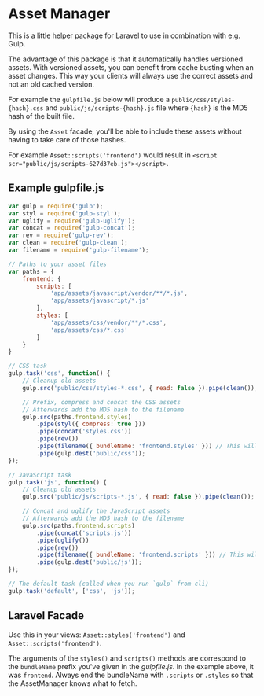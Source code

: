 # Asset Manager

This is a little helper package for Laravel to use in combination with e.g. Gulp.

The advantage of this package is that it automatically handles versioned assets. With versioned assets, you can benefit from cache busting when an asset changes. This way your clients will always use the correct assets and not an old cached version.

For example the `gulpfile.js` below will produce a `public/css/styles-{hash}.css` and `public/js/scripts-{hash}.js` file where `{hash}` is the MD5 hash of the built file.

By using the `Asset` facade, you'll be able to include these assets without having to take care of those hashes.

For example `Asset::scripts('frontend')` would result in `<script scr="public/js/scripts-627d37eb.js"></script>`.

## Example gulpfile.js

```javascript
var gulp = require('gulp');
var styl = require('gulp-styl'); 
var uglify = require('gulp-uglify');
var concat = require('gulp-concat');
var rev = require('gulp-rev');
var clean = require('gulp-clean');
var filename = require('gulp-filename');

// Paths to your asset files
var paths = {
    frontend: {
        scripts: [
            'app/assets/javascript/vendor/**/*.js', 
            'app/assets/javascript/*.js'
        ],
        styles: [
            'app/assets/css/vendor/**/*.css',
            'app/assets/css/*.css'
        ]
    }
}

// CSS task
gulp.task('css', function() {
    // Cleanup old assets
    gulp.src('public/css/styles-*.css', { read: false }).pipe(clean());

    // Prefix, compress and concat the CSS assets
    // Afterwards add the MD5 hash to the filename
    gulp.src(paths.frontend.styles)
        .pipe(styl({ compress: true }))
        .pipe(concat('styles.css'))
        .pipe(rev())
        .pipe(filename({ bundleName: 'frontend.styles' })) // This will create/update the assets.json file
        .pipe(gulp.dest('public/css'));
});

// JavaScript task
gulp.task('js', function() {
    // Cleanup old assets
    gulp.src('public/js/scripts-*.js', { read: false }).pipe(clean());

    // Concat and uglify the JavaScript assets
    // Afterwards add the MD5 hash to the filename
    gulp.src(paths.frontend.scripts)
        .pipe(concat('scripts.js'))
        .pipe(uglify())
        .pipe(rev())
        .pipe(filename({ bundleName: 'frontend.scripts' })) // This will create/update the assets.json file
        .pipe(gulp.dest('public/js'));
});

// The default task (called when you run `gulp` from cli)
gulp.task('default', ['css', 'js']);
```

## Laravel Facade

Use this in your views: `Asset::styles('frontend')` and `Asset::scripts('frontend')`.

The arguments of the `styles()` and `scripts()` methods are correspond to the `bundleName` prefix you've given in the *gulpfile.js*. In the example above, it was `frontend`. Always end the bundleName with `.scripts` or `.styles` so that the AssetManager knows what to fetch.
